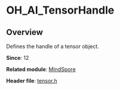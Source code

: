 # OH_AI_TensorHandle
<!--Kit_MindSpore Lite Kit--><!--System_AI-->

## Overview

Defines the handle of a tensor object.

**Since**: 12

**Related module**: [MindSpore](capi-mindspore.md)

**Header file**: [tensor.h](capi-tensor-h.md)

